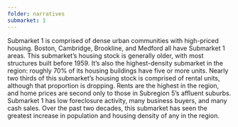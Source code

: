 ```yaml
---
folder: narratives
submarket: 1
---
```

Submarket 1 is comprised of dense urban communities with high-priced housing. Boston, Cambridge, Brookline, and Medford all have Submarket 1 areas. This submarket’s housing stock is generally older, with most structures built before 1959. It’s also the highest-density submarket in the region: roughly 70% of its housing buildings have five or more units. Nearly two thirds of this submarket’s housing stock is comprised of rental units, although that proportion is dropping. Rents are the highest in the region, and home prices are second only to those in Subregion 5’s affluent suburbs. Submarket 1 has low foreclosure activity, many business buyers, and many cash sales. Over the past two decades, this submarket has seen the greatest increase in population and housing density of any in the region.